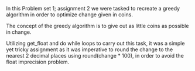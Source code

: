 In this Problem set 1; assignment 2 we were tasked to recreate a greedy algorithm in order to optimize change given in coins.

The concept of the greedy algorithm is to give out as little coins as possible in change.

Utilizing get_float and do while loops to carry out this task, it was a simple yet tricky assignment as it was imperative to round the change to the nearest 2 decimal places using round(change * 100), in order to avoid the float imprecision problem.